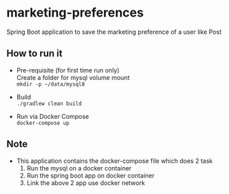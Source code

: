 # marketing-preferences
Spring Boot application to save the marketing preference of a user like Post

## How to run it
 * Pre-requisite (for first time run only) <br>
  Create a folder for mysql volume mount <br>
  `mkdir -p ~/data/mysql8`

 * Build<br>
   `./gradlew clean build`

 * Run via Docker Compose <br>
   `docker-compose up`
   
   
 ## Note
 * This application contains the docker-compose file which does 2 task
    1. Run the mysql on a docker container
    2. Run the spring boot app on docker container
    3. Link the above 2 app use docker network
